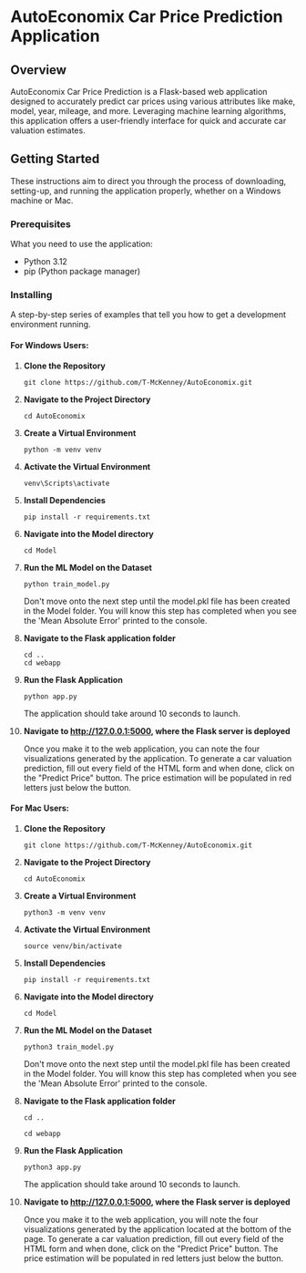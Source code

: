 # AutoEconomix Car Price Prediction Application

## Overview
AutoEconomix Car Price Prediction is a Flask-based web application designed to accurately predict car prices using various attributes like make, model, year, mileage, and more. Leveraging  machine learning algorithms, this application offers a user-friendly interface for quick and accurate car valuation estimates.

## Getting Started

These instructions aim to direct you through the process of downloading, setting-up, and running the application properly, whether on a Windows machine or Mac.

### Prerequisites

What you need to use the application:

- Python 3.12
- pip (Python package manager)

### Installing

A step-by-step series of examples that tell you how to get a development environment running.

#### For Windows Users:

1. **Clone the Repository**

    ```
    git clone https://github.com/T-McKenney/AutoEconomix.git
    ```

2. **Navigate to the Project Directory**

    ```
    cd AutoEconomix
    ```

3. **Create a Virtual Environment**

    ```
    python -m venv venv
    ```

4. **Activate the Virtual Environment**

    ```
    venv\Scripts\activate
    ```

5. **Install Dependencies**

    ```
    pip install -r requirements.txt
    ```

6. **Navigate into the Model directory**

    ```
    cd Model 
    ```
   
7. **Run the ML Model on the Dataset**

    ```
    python train_model.py
    ```
   Don't move onto the next step until the model.pkl file has been created in the Model folder. You will know this step has completed when you see the 'Mean Absolute Error' printed to the console.


8. **Navigate to the Flask application folder**

    ```
   cd ..
   cd webapp
   ```

9. **Run the Flask Application**

    ```
    python app.py
    ```
    The application should take around 10 seconds to launch.


10. **Navigate to http://127.0.0.1:5000, where the Flask server is deployed**

    Once you make it to the web application, you can note the four visualizations generated by the application. To generate a car valuation prediction, fill out every field of the HTML form and when done, click on the "Predict Price" button. The price estimation will be populated in red letters just below the button.




#### For Mac Users:

1. **Clone the Repository**

    ```
    git clone https://github.com/T-McKenney/AutoEconomix.git
    ```

2. **Navigate to the Project Directory**

    ```
    cd AutoEconomix
    ```

3. **Create a Virtual Environment**

    ```
    python3 -m venv venv
    ```

4. **Activate the Virtual Environment**

    ```
    source venv/bin/activate
    ```

5. **Install Dependencies**

    ```
    pip install -r requirements.txt
    ```

6. **Navigate into the Model directory**

    ```
    cd Model 
    ```
   
7. **Run the ML Model on the Dataset**

    ```
    python3 train_model.py
    ```
   Don't move onto the next step until the model.pkl file has been created in the Model folder. You will know this step has completed when you see the 'Mean Absolute Error' printed to the console.


8. **Navigate to the Flask application folder**

    ```
   cd ..
   ```
   ```
   cd webapp
   ```

9. **Run the Flask Application**

    ```
    python3 app.py
    ```
    The application should take around 10 seconds to launch.


10. **Navigate to http://127.0.0.1:5000, where the Flask server is deployed**

    Once you make it to the web application, you will note the four visualizations generated by the application located at the bottom of the page. To generate a car valuation prediction, fill out every field of the HTML form and when done, click on the "Predict Price" button. The price estimation will be populated in red letters just below the button.
